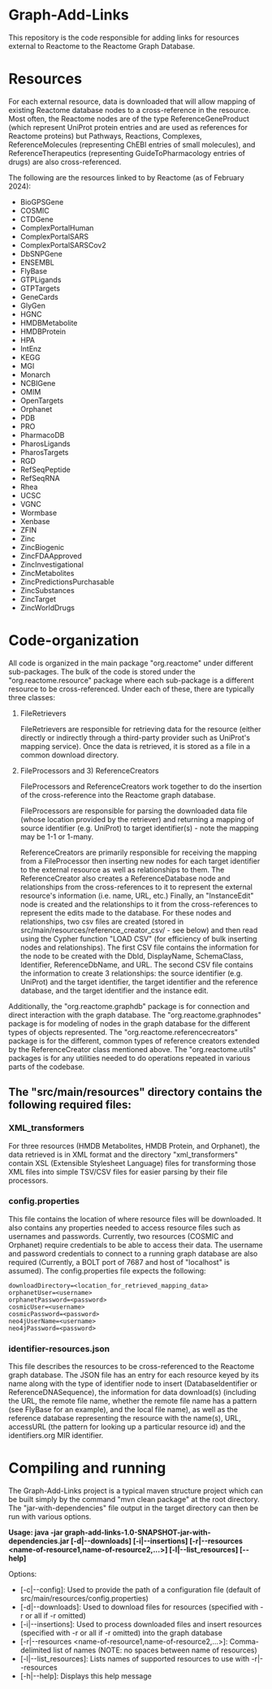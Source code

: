 # Graph-Add-Links

This repository is the code responsible for adding links for resources external to Reactome to the Reactome Graph
Database.

# Resources

For each external resource, data is downloaded that will allow mapping of existing Reactome database nodes to
a cross-reference in the resource.  Most often, the Reactome nodes are of the type ReferenceGeneProduct (which
represent UniProt protein entries and are used as references for Reactome proteins) but Pathways, Reactions, Complexes,
ReferenceMolecules (representing ChEBI entries of small molecules), and ReferenceTherapeutics (representing
GuideToPharmacology entries of drugs) are also cross-referenced.

The following are the resources linked to by Reactome (as of February 2024):

- BioGPSGene
- COSMIC
- CTDGene
- ComplexPortalHuman
- ComplexPortalSARS
- ComplexPortalSARSCov2
- DbSNPGene
- ENSEMBL
- FlyBase
- GTPLigands
- GTPTargets
- GeneCards
- GlyGen
- HGNC
- HMDBMetabolite
- HMDBProtein
- HPA
- IntEnz
- KEGG
- MGI
- Monarch
- NCBIGene
- OMIM
- OpenTargets
- Orphanet
- PDB
- PRO
- PharmacoDB
- PharosLigands
- PharosTargets
- RGD
- RefSeqPeptide
- RefSeqRNA
- Rhea
- UCSC
- VGNC
- Wormbase
- Xenbase
- ZFIN
- Zinc
- ZincBiogenic
- ZincFDAApproved
- ZincInvestigational
- ZincMetabolites
- ZincPredictionsPurchasable
- ZincSubstances
- ZincTarget
- ZincWorldDrugs

# Code-organization

All code is organized in the main package "org.reactome" under different sub-packages.  The bulk of the code is stored
under the "org.reactome.resource" package where each sub-package is a different resource to be cross-referenced.  Under
each of these, there are typically three classes:

1) FileRetrievers

	FileRetrievers are responsible for retrieving data for the resource (either directly or indirectly through a
	third-party provider such as UniProt's mapping service).  Once the data is retrieved, it is stored as a file
	in a common download directory.

2) FileProcessors and 3) ReferenceCreators

	FileProcessors and ReferenceCreators work together to do the insertion of the cross-reference into the Reactome
	graph database.

	FileProcessors are responsible for parsing the downloaded data file (whose location provided by the retriever) and
	returning a mapping of source identifier (e.g. UniProt) to target identifier(s) - note the mapping may be 1-1
	or 1-many.

	ReferenceCreators are primarily responsible for receiving the mapping from a FileProcessor then inserting new nodes
	for each target identifier to the external resource as well as relationships to them.  The ReferenceCreator also
	creates a ReferenceDatabase node and relationships from the cross-references to it to represent the external
	resource's information (i.e. name, URL, etc.)  Finally, an "InstanceEdit" node is created and the relationships to
	it from the cross-references to represent the edits made to the database.  For these nodes and relationships, two
	csv files are created (stored in src/main/resources/reference_creator_csv/ - see below) and then read using
	the Cypher function "LOAD CSV" (for efficiency of bulk inserting nodes and relationships).
	The first CSV file contains the information for the node to be created with the DbId, DisplayName, SchemaClass,
	Identifier, ReferenceDbName, and URL.  The second CSV file contains the information to create 3 relationships:
	the source identifier (e.g. UniProt) and the target identifier, the target identifier and the reference
	database, and the target identifier and the instance edit.


Additionally, the "org.reactome.graphdb" package is for connection and direct interaction with the graph database.
The "org.reactome.graphnodes" package is for modeling of nodes in the graph database for the different types of objects
represented.
The "org.reactome.referencecreators" package is for the different, common types of reference creators
extended by the ReferenceCreator class mentioned above.
The "org.reactome.utils" packages is for any utilities needed
to do operations repeated in various parts of the codebase.

## The "src/main/resources" directory contains the following required files:

### XML_transformers

For three resources (HMDB Metabolites, HMDB Protein, and Orphanet), the data retrieved is in XML format and the
directory "xml_transformers" contain XSL (Extensible Stylesheet Language) files for transforming those XML files
into simple TSV/CSV files for easier parsing by their file processors.

### config.properties

This file contains the location of where resource files will be downloaded.  It also contains any properties
needed to access resource files such as usernames and passwords.  Currently, two resources (COSMIC and Orphanet)
require credentials to be able to access their data.  The username and password credentials to connect to a
running graph database are also required (Currently, a BOLT port of 7687 and host of "localhost" is assumed).
The config.properties file expects the following:

	downloadDirectory=<location_for_retrieved_mapping_data>
	orphanetUser=<username>
	orphanetPassword=<password>
	cosmicUser=<username>
	cosmicPassword=<password>
	neo4jUserName=<username>
	neo4jPassword=<password>

### identifier-resources.json

This file describes the resources to be cross-referenced to the Reactome graph database.  The JSON file has an
entry for each resource keyed by its name along with the type of identifier node to insert (DatabaseIdentifier or
ReferenceDNASequence), the information for data download(s) (including the URL, the remote file name, whether the
remote file name has a pattern (see FlyBase for an example), and the local file name), as well as the reference
database representing the resource with the name(s), URL, accessURL (the pattern for looking up a particular
resource id) and the identifiers.org MIR identifier.

# Compiling and running

The Graph-Add-Links project is a typical maven structure project which can be built simply by the command
"mvn clean package" at the root directory.  The "jar-with-dependencies" file output in the target directory can then
be run with various options.

**Usage: java -jar graph-add-links-1.0-SNAPSHOT-jar-with-dependencies.jar
	[-d|--downloads] [-i|--insertions] [-r|--resources <name-of-resource1,name-of-resource2,...>] [-l|--list_resources] [--help]**

Options:
- [-c|--config]: Used to provide the path of a configuration file (default of src/main/resources/config.properties)
- [-d|--downloads]: Used to download files for resources (specified with -r or all if -r omitted)
- [-i|--insertions]: Used to process downloaded files and insert resources (specified with -r or all if -r omitted) into the graph database
- [-r|--resources <name-of-resource1,name-of-resource2,...>]: Comma-delimited list of names (NOTE: no spaces between name of resources)
- [-l|--list_resources]: Lists names of supported resources to use with -r|--resources
- [-h|--help]: Displays this help message